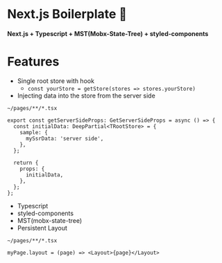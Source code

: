 # Next.js Boilerplate 🚀

#### Next.js + Typescript + MST(Mobx-State-Tree) + styled-components

# Features

- Single root store with hook
  - `const yourStore = getStore(stores => stores.yourStore)`
- Injecting data into the store from the server side

```
~/pages/**/*.tsx

export const getServerSideProps: GetServerSideProps = async () => {
  const initialData: DeepPartial<TRootStore> = {
    sample: {
      mySsrData: 'server side',
    },
  };

  return {
    props: {
      initialData,
    },
  };
};

```

- Typescript
- styled-components
- MST(mobx-state-tree)
- Persistent Layout

```
~/pages/**/*.tsx

myPage.layout = (page) => <Layout>{page}</Layout>
```
